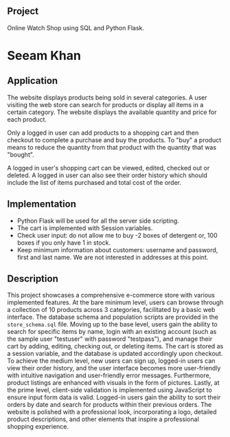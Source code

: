 ## Project
Online Watch Shop using SQL and Python Flask.

# Seeam Khan

## Application 
The website displays products being sold in several categories. A user visiting the web store can search for products or display all items in a certain category. The website displays the available quantity and price for each product.

Only a logged in user can add products to a shopping cart and then checkout to complete a purchase and buy the products. To "buy" a product means to reduce the quantity from that product with the quantity that was "bought". 

A logged in user's shopping cart can be viewed, edited, checked out or deleted. A logged in user can also see their order history which should include the list of items purchased and total cost of the order.

## Implementation
- Python Flask will be used for all the server side scripting.
- The cart is implemented with Session variables.
- Check user input: do not allow me to buy -2 boxes of detergent or, 100 boxes if you only have 1 in stock.
- Keep minimum information about customers: username and password, first and last name. We are not interested in addresses at this point.

## Description

This project showcases a comprehensive e-commerce store with various implemented features. At the bare minimum level, users can browse through a collection of 10 products across 3 categories, facilitated by a basic web interface. The database schema and population scripts are provided in the `store_schema.sql` file. Moving up to the base level, users gain the ability to search for specific items by name, login with an existing account (such as the sample user "testuser" with password "testpass"), and manage their cart by adding, editing, checking out, or deleting items. The cart is stored as a session variable, and the database is updated accordingly upon checkout. To achieve the medium level, new users can sign up, logged-in users can view their order history, and the user interface becomes more user-friendly with intuitive navigation and user-friendly error messages. Furthermore, product listings are enhanced with visuals in the form of pictures. Lastly, at the prime level, client-side validation is implemented using JavaScript to ensure input form data is valid. Logged-in users gain the ability to sort their orders by date and search for products within their previous orders. The website is polished with a professional look, incorporating a logo, detailed product descriptions, and other elements that inspire a professional shopping experience.
